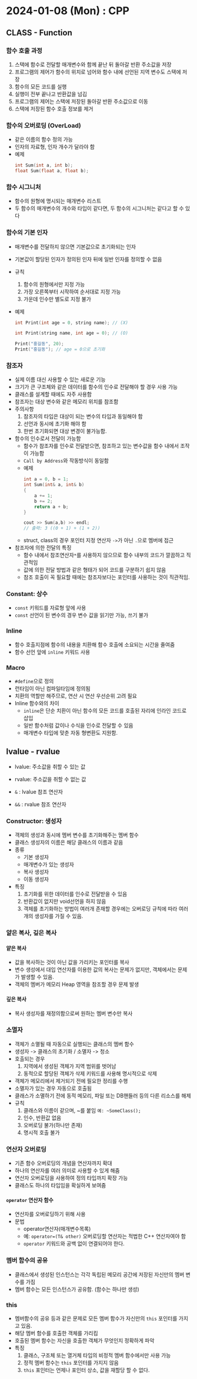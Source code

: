 # 2024-01-08 (Mon) : CPP

## CLASS - Function

### 함수 호출 과정
1. 스택에 함수로 전달할 매개변수와 함께 끝난 뒤 돌아갈 반환 주소값을 저장
2. 프로그램의 제어가 함수의 위치로 넘어와 함수 내에 선언된 지역 변수도 스택에 저장
3. 함수의 모든 코드를 실행
4. 실행이 전부 끝나고 반환값을 넘김
5. 프로그램의 제어는 스택에 저장된 돌아갈 반환 주소값으로 이동
6. 스택에 저장된 함수 호출 정보를 제거

### 함수의 오버로딩 (OverLoad)
- 같은 이름의 함수 정의 가능
- 인자의 자료형, 인자 개수가 달라야 함
- 예제
    ```cpp
    int Sum(int a, int b);
    float Sum(float a, float b);
    ```

### 함수 시그니처
- 함수의 원형에 명시되는 매개변수 리스트
- 두 함수의 매개변수의 개수와 타입이 같다면, 두 함수의 시그니처는 같다고 할 수 있다

### 함수의 기본 인자
- 매개변수를 전달하지 않으면 기본값으로 초기화되는 인자
- 기본값이 할당된 인자가 정의된 인자 뒤에 일반 인자를 정의할 수 없음
- 규칙
    1) 함수의 원형에서만 지정 가능
    2) 가장 오른쪽부터 시작하여 순서대로 지정 가능
    3) 가운데 인수만 별도로 지정 불가

- 예제
    ```cpp
    int Print(int age = 0, string name); // (X)

    int Print(string name, int age = 0); // (O)

    Print("홍길동", 20);
    Print("홍길동"); // age = 0으로 초기화
    ```

### 참조자
- 실제 이름 대신 사용할 수 있는 새로운 기능
- 크기가 큰 구조체와 같은 데이터를 함수의 인수로 전달해야 할 경우 사용 가능
- 클래스를 설계할 때에도 자주 사용함
- 참조자는 대상 변수와 같은 메모리 위치를 참조함
- 주의사항
    1. 참조자의 타입은 대상이 되는 변수의 타입과 동일해야 함
    2. 선언과 동시에 초기화 해야 함
    3. 한번 초기화되면 대상 변경이 불가능함.
- 함수의 인수로서 전달이 가능함
    - 함수가 참조자를 인수로 전달받으면, 참조하고 있는 변수값을 함수 내에서 조작이 가능함
    - `Call by Address`와 작동방식이 동일함 
    - 예제
        ```cpp
        int a = 0, b = 1;
        int Sum(int& a, int& b)
        {
            a += 1;
            b += 2;
            return a + b;
        }

        cout >> Sum(a,b) >> endl;
        // 출력: 3 ((0 + 1) + (1 + 2))
        
        ```
    - struct, class의 경우 포인터 지정 연산자 `->`가 아닌 `.`으로 멤버에 접근
- 참조자에 의한 전달의 특징
    - 함수 내에서 참조연산자`*`를 사용하지 않으므로 함수 내부의 코드가 깔끔하고 직관적임
    - 값에 의한 전달 방법과 같은 형태가 되어 코드를 구분하기 쉽지 않음
    - 참조 호출이 꼭 필요할 때에는 참조자보다는 포인터를 사용하는 것이 직관적임.

### Constant: 상수
- `const` 키워드를 자료형 앞에 사용
- `const` 선언이 된 변수의 경우 변수 값을 읽기만 가능, 쓰기 불가

### Inline
- 함수 호출지점에 함수의 내용을 치환해 함수 호출에 소요되는 시간을 줄여줌
- 함수 선언 앞에 `inline` 키워드 사용

### Macro
- `#define`으로 정의
- 런타임이 아닌 컴파일타임에 정의됨
- 치환의 역할만 해주므로, 연산 시 연산 우선순위 고려 필요
- Inline 함수와의 차이
    - `inline`은 단순 치환이 아닌 함수의 모든 코드를 호출된 자리에 인라인 코드로 삽입
    - 일반 함수처럼 값이나 수식을 인수로 전달할 수 있음
    - 매개변수 타입에 맞춘 자동 형변환도 지원함.

## lvalue - rvalue
- lvalue: 주소값을 취할 수 있는 값
- rvalue: 주소값을 취할 수 없는 값

- `&` : lvalue 참조 연산자
- `&&` : rvalue 참조 연산자


### Constructor: 생성자
- 객체의 생성과 동시에 멤버 변수를 초기화해주는 멤버 함수
- 클래스 생성자의 이름은 해당 클래스의 이름과 같음
- 종류
    - 기본 생성자
    - 매개변수가 있는 생성자
    - 복사 생성자
    - 이동 생성자
- 특징
    1. 초기화를 위한 데이터를 인수로 전달받을 수 있음
    2. 반환값이 없지만 void선언을 하지 않음
    3. 객체를 초기화하는 방법이 여러개 존재할 경우에는 오버로딩 규칙에 따라 여러 개의 생성자를 가질 수 있음.

### 얕은 복사, 깊은 복사
#### 얕은 복사
- 값을 복사하는 것이 아닌 값을 가리키는 포인터를 복사
- 변수 생성에서 대입 연산자를 이용한 값의 복사는 문제가 없지만, 객체에서는 문제가 발생할 수 있음.
- 객체의 멤버가 메모리 Heap 영역을 참조할 경우 문제 발생
#### 깊은 복사
- 복사 생성자를 재정의함으로써 원하는 멤버 변수만 복사

### 소멸자
- 객체가 소멸될 때 자동으로 실행되는 클래스의 멤버 함수
- 생성자 -> 클래스의 초기화 / 소멸자 -> 청소
- 호출되는 경우
    1. 지역에서 생성된 객체가 지역 범위를 벗어남
    2. 동적으로 할당된 객체가 삭제 키워드를 사용해 명시적으로 삭제
- 객체가 메모리에서 제거되기 전에 필요한 정리를 수행
- 소멸자가 있는 경우 자동으로 호출됨
- 클래스가 소멸하기 전에 동적 메모리, 파일 또는 DB핸들러 등의 다른 리소스를 해제
- 규칙
    1. 클래스와 이름이 같으며, ~를 붙임 `예: ~SomeClass();`
    2. 인수, 반환값 없음
    3. 오버로딩 불가(하나만 존재)
    4. 명시적 호출 불가

### 연산자 오버로딩
- 기존 함수 오버로딩의 개념을 연산자까지 확대
- 하나의 연산자를 여러 의미로 사용할 수 있게 해줌
- 연산자 오버로딩을 사용하여 정의 타입까지 확장 가능
- 클래스도 하나의 타입임을 확실하게 보여줌

#### `operator` 연산자 함수
- 연산자를 오버로딩하기 위해 사용
- 문법
    - operator연산자(매개변수목록)
    - 예: `operator=(T& other)`
    오버로딩할 연산자는 적법한 C++ 연산자여야 함
    - `operator` 키워드와 공백 없이 연결되어야 한다.


### 멤버 함수의 공유
- 클래스에서 생성된 인스턴스는 각각 독립된 메모리 공간에 저장된 자신만의 멤버 변수를 가짐
- 멤버 함수는 모든 인스턴스가 공유함. (함수는 하나만 생성)

### this
- 멤버함수의 공유 등과 같은 문제로 모든 멤버 함수가 자신만의 `this` 포인터를 가지고 있음.
- 해당 멤버 함수를 호출한 객체를 가리킴
- 호출된 멤버 함수는 자신을 호출한 객체가 무엇인지 정확하게 파악
- 특징
    1. 클래스, 구조체 또는 열거체 타입의 비정적 멤버 함수에서만 사용 가능
    2. 정적 멤버 함수는 `this` 포인터를 가지지 않음
    3. `this` 포인터는 언제나 포인터 상소, 값을 재할당 할 수 없다.